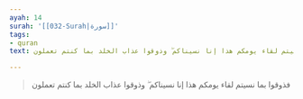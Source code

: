 ```yaml
---
ayah: 14
surah: '[[032-Surah|سورة]]'
tags:
- quran
text: فذوقوا بما نسيتم لقاء يومكم هذا إنا نسيناكم ۖ وذوقوا عذاب الخلد بما كنتم تعملون

---
```

> فذوقوا بما نسيتم لقاء يومكم هذا إنا نسيناكم ۖ وذوقوا عذاب الخلد بما كنتم تعملون
